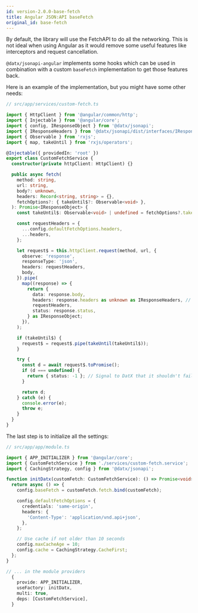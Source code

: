 ```yaml
---
id: version-2.0.0-base-fetch
title: Angular JSON:API baseFetch
original_id: base-fetch
---
```


By default, the library will use the FetchAPI to do all the networking. This is not ideal when using Angular as it would remove some useful features like interceptors and request cancellation.

`@datx/jsonapi-angular` implements some hooks which can be used in combination with a custom `baseFetch` implementation to get those features back.

Here is an example of the implementation, but you might have some other needs:

```ts
// src/app/services/custom-fetch.ts

import { HttpClient } from '@angular/common/http';
import { Injectable } from '@angular/core';
import { config, IResponseObject } from '@datx/jsonapi';
import { IResponseHeaders } from '@datx/jsonapi/dist/interfaces/IResponseHeaders';
import { Observable } from 'rxjs';
import { map, takeUntil } from 'rxjs/operators';

@Injectable({ providedIn: 'root' })
export class CustomFetchService {
  constructor(private httpClient: HttpClient) {}

  public async fetch(
    method: string,
    url: string,
    body?: unknown,
    headers: Record<string, string> = {},
    fetchOptions?: { takeUntil$?: Observable<void> },
  ): Promise<IResponseObject> {
    const takeUntil$: Observable<void> | undefined = fetchOptions?.takeUntil$;

    const requestHeaders = {
      ...config.defaultFetchOptions.headers,
      ...headers,
    };

    let request$ = this.httpClient.request(method, url, {
      observe: 'response',
      responseType: 'json',
      headers: requestHeaders,
      body,
    }).pipe(
      map((response) => {
        return {
          data: response.body,
          headers: response.headers as unknown as IResponseHeaders, // The interface actually matches
          requestHeaders,
          status: response.status,
        } as IResponseObject;
      }),
    );

    if (takeUntil$) {
      request$ = request$.pipe(takeUntil(takeUntil$));
    }

    try {
      const d = await request$.toPromise();
      if (d === undefined) {
        return { status: -1 }; // Signal to DatX that it shouldn't fail, but shouldn't cache either
      }

      return d;
    } catch (e) {
      console.error(e);
      throw e;
    }
  }
}
```

The last step is to initialize all the settings:

```ts
// src/app/app/module.ts

import { APP_INITIALIZER } from '@angular/core';
import { CustomFetchService } from './services/custom-fetch.service';
import { CachingStrategy, config } from '@datx/jsonapi';

function initDatx(customFetch: CustomFetchService): () => Promise<void> {
  return async () => {
    config.baseFetch = customFetch.fetch.bind(customFetch);

    config.defaultFetchOptions = {
      credentials: 'same-origin',
      headers: {
        'Content-Type': 'application/vnd.api+json',
      },
    };

    // Use cache if not older than 10 seconds
    config.maxCacheAge = 10;
    config.cache = CachingStrategy.CacheFirst;
  };
}

// ... in the module providers
  {
    provide: APP_INITIALIZER,
    useFactory: initDatx,
    multi: true,
    deps: [CustomFetchService],
  }

```
